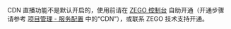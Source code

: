 <div class = 'mk-warning'>

CDN 直播功能不是默认开启的，使用前请在 [ZEGO 控制台](https://console.zego.im) 自助开通（开通步骤请参考 [项目管理 - 服务配置](#14223) 中的“CDN”），或联系 ZEGO 技术支持开通。
</div>



